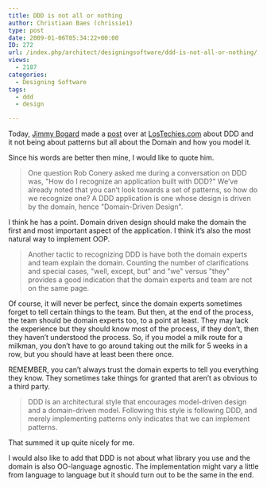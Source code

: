 ```yaml
---
title: DDD is not all or nothing
author: Christiaan Baes (chrissie1)
type: post
date: 2009-01-06T05:34:22+00:00
ID: 272
url: /index.php/architect/designingsoftware/ddd-is-not-all-or-nothing/
views:
  - 2187
categories:
  - Designing Software
tags:
  - ddd
  - design

---
```

Today, [Jimmy Bogard][1] made a [post][2] over at [LosTechies.com][3] about DDD and it not being about patterns but all about the Domain and how you model it.

Since his words are better then mine, I would like to quote him.

> One question Rob Conery asked me during a conversation on DDD was, "How do I recognize an application built with DDD?" We’ve already noted that you can’t look towards a set of patterns, so how do we recognize one? A DDD application is one whose design is driven by the domain, hence "Domain-Driven Design".

I think he has a point. Domain driven design should make the domain the first and most important aspect of the application. I think it&#8217;s also the most natural way to implement OOP. 

> Another tactic to recognizing DDD is have both the domain experts and team explain the domain. Counting the number of clarifications and special cases, "well, except, but" and "we" versus "they" provides a good indication that the domain experts and team are not on the same page.

Of course, it will never be perfect, since the domain experts sometimes forget to tell certain things to the team. But then, at the end of the process, the team should be domain experts too, to a point at least. They may lack the experience but they should know most of the process, if they don&#8217;t, then they haven&#8217;t understood the process. So, if you model a milk route for a milkman, you don&#8217;t have to go around taking out the milk for 5 weeks in a row, but you should have at least been there once. 

REMEMBER, you can&#8217;t always trust the domain experts to tell you everything they know. They sometimes take things for granted that aren&#8217;t as obvious to a third party. 

> DDD is an architectural style that encourages model-driven design and a domain-driven model. Following this style is following DDD, and merely implementing patterns only indicates that we can implement patterns.

That summed it up quite nicely for me.

I would also like to add that DDD is not about what library you use and the domain is also OO-language agnostic. The implementation might vary a little from language to language but it should turn out to be the same in the end.

 [1]: http://www.lostechies.com/blogs/jimmy_bogard/default.aspx
 [2]: http://www.lostechies.com/blogs/jimmy_bogard/archive/2009/01/05/ddd-is-not-all-or-nothing.aspx
 [3]: http://www.lostechies.com/